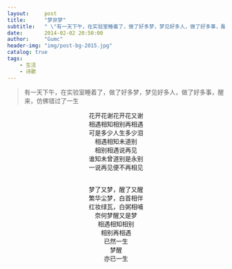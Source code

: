 ```yaml
---
layout:     post
title:      "梦非梦"
subtitle:   " \"有一天下午，在实验室睡着了，做了好多梦，梦见好多人，做了好多事，醒来，仿佛错过了一生­\""
date:       2014-02-02 20:50:00
author:     "Gumc"
header-img: "img/post-bg-2015.jpg"
catalog: true
tags:
    - 生活
    - 诗歌
---
```


> 有一天下午，在实验室睡着了，做了好多梦，梦见好多人，做了好多事，醒来，仿佛错过了一生


<center>
花开花谢花开花又谢­<br/>
相遇相知相别再相遇­<br/>
可是多少人生多少泪­<br/>
相遇相知未道别­<br/>
相别相遇说再见­<br/>
谁知未曾道别是永别­<br/>
一说再见便不再相见­<br/>­<br/>


梦了又梦，醒了又醒­<br/>
繁华尘梦，白首相伴­<br/>
红妆绿瓦，白粥相哺­<br/>
奈何梦醒又是梦­<br/>
相遇相知相别­<br/>
相别再相遇­<br/>
已然一生­<br/>
梦醒­<br/>
亦已一生­<br/></center>